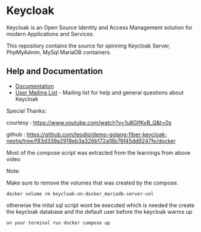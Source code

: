 # Keycloak

Keycloak is an Open Source Identity and Access Management solution for modern Applications and Services.

This repository contains the source for spinning Keycloak Server, PhpMyAdmin, MySql MariaDB containers.


## Help and Documentation

* [Documentation](https://www.keycloak.org/documentation.html)
* [User Mailing List](https://groups.google.com/d/forum/keycloak-user) - Mailing list for help and general questions about Keycloak

Special Thanks:

courtesy : https://www.youtube.com/watch?v=1u8GlfKyB_Q&t=0s

github : https://github.com/leodip/demo-golang-fiber-keycloak-nextjs/tree/f83d339a2918eb3a326b172a18b76f45dd9247fe/docker


Most of the compose script was extracted from the learnings from above video

Note:

Make sure to remove the volumes that was created by the compose.

```docker volume rm keycloak-on-docker_mariadb-server-vol```

otherwise the inital sql script wont be executed which is needed the create the keycloak database and the default user before the keycloak warms up

```on your terminal run docker compose up```
